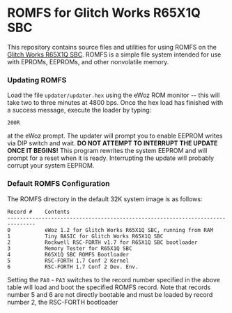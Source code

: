 # ROMFS for Glitch Works R65X1Q SBC

This repository contains source files and utilities for using ROMFS on the [Glitch Works R65X1Q SBC](https://www.tindie.com/products/21523/). ROMFS is a simple file system intended for use with EPROMs, EEPROMs, and other nonvolatile memory.

### Updating ROMFS

Load the file `updater/updater.hex` using the eWoz ROM monitor -- this will take two to three minutes at 4800 bps. Once the hex load has finished with a success message, execute the loader by typing:

`200R`

at the eWoz prompt. The updater will prompt you to enable EEPROM writes via DIP switch and wait. **DO NOT ATTEMPT TO INTERRUPT THE UPDATE ONCE IT BEGINS!** This program rewrites the system EEPROM and will prompt for a reset when it is ready. Interrupting the update will probably corrupt your system EEPROM.

### Default ROMFS Configuration

The ROMFS directory in the default 32K system image is as follows:

```
Record #    Contents
-------------------------------------------------------------------------------
0           eWoz 1.2 for Glitch Works R65X1Q SBC, running from RAM
1           Tiny BASIC for Glitch Works R65X1Q SBC
2           Rockwell RSC-FORTH v1.7 for R65X1Q SBC bootloader
3           Memory Tester for R65X1Q SBC
4           R65X1Q SBC ROMFS Bootloader
5           RSC-FORTH 1.7 Conf 2 Kernel
6           RSC-FORTH 1.7 Conf 2 Dev. Env.
```

Setting the `PA0` - `PA3` switches to the record number specified in the above table will load and boot the specified ROMFS record. Note that records number 5 and 6 are not directly bootable and must be loaded by record number 2, the RSC-FORTH bootloader